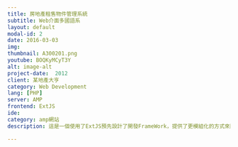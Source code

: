 ```yaml
---
title: 房地產租售物件管理系統
subtitle: Web介面多國語系
layout: default
modal-id: 2
date: 2016-03-03
img: 
thumbnail: A300201.png
youtube: BOQKyMCyT3Y
alt: image-alt
project-date:  2012
client: 某地產大亨
category: Web Development
lang: [PHP]
server: AMP
frontend: ExtJS
ide: 
category: amp網站
description: 這是一個使用了ExtJS預先設計了開發FrameWork，提供了更模組化的方式來開發，讓原本在ERP系統常用的單檔與一堆多檔維護，可以有更好的實作效率。

---
```

